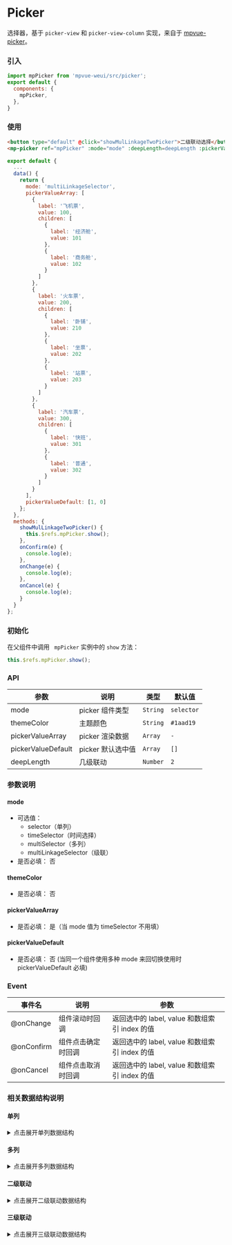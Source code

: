 # Picker

选择器，基于 `picker-view` 和 `picker-view-column` 实现，来自于 [mpvue-picker](https://github.com/MPComponent/mpvue-picker)。

<imgPreview imgUrl="/assets/picker.png"/>

### 引入

``` js
import mpPicker from 'mpvue-weui/src/picker';
export default {
  components: {
    mpPicker,
  },
}
```

### 使用

``` html
<button type="default" @click="showMulLinkageTwoPicker">二级联动选择</button>
<mp-picker ref="mpPicker" :mode="mode" :deepLength=deepLength :pickerValueDefault="pickerValueDefault" @onChange="onChange" @onConfirm="onConfirm" @onCancel="onCancel" :pickerValueArray="pickerValueArray"></mp-picker>
```

``` js
export default {
  ...
  data() {
    return {
      mode: 'multiLinkageSelector',
      pickerValueArray: [
        {
          label: '飞机票',
          value: 100,
          children: [
            {
              label: '经济舱',
              value: 101
            },
            {
              label: '商务舱',
              value: 102
            }
          ]
        },
        {
          label: '火车票',
          value: 200,
          children: [
            {
              label: '卧铺',
              value: 210
            },
            {
              label: '坐票',
              value: 202
            },
            {
              label: '站票',
              value: 203
            }
          ]
        },
        {
          label: '汽车票',
          value: 300,
          children: [
            {
              label: '快班',
              value: 301
            },
            {
              label: '普通',
              value: 302
            }
          ]
        }
      ],
      pickerValueDefault: [1, 0]
    };
  },
  methods: {
    showMulLinkageTwoPicker() {
      this.$refs.mpPicker.show();
    },
    onConfirm(e) {
      console.log(e);
    },
    onChange(e) {
      console.log(e);
    },
    onCancel(e) {
      console.log(e);
    }
  }
};
```

### 初始化

在父组件中调用 ` mpPicker` 实例中的 `show` 方法：

``` javascript
this.$refs.mpPicker.show();
```

### API

| 参数 | 说明 | 类型 | 默认值 |
|-----------|-----------|-----------|-------------|
| mode | picker 组件类型  | `String` | `selector` |
| themeColor | 主题颜色  | `String` | `#1aad19` |
| pickerValueArray | picker 渲染数据 | `Array` | `-` |
| pickerValueDefault | picker 默认选中值  | `Array` | `[]` |
| deepLength | 几级联动 | `Number` | `2` |


### 参数说明

#### mode
* 可选值：
    * selector（单列） 
    * timeSelector（时间选择）
    * multiSelector（多列） 
    * multiLinkageSelector（级联）
* 是否必填： 否

#### themeColor
* 是否必填： 否

#### pickerValueArray

* 是否必填： 是（当 mode 值为 timeSelector 不用填）

#### pickerValueDefault

* 是否必填： 否 (当同一个组件使用多种 mode 来回切换使用时 pickerValueDefault 必填)
 

 ### Event

| 事件名 | 说明 | 参数 |
|-----------|-----------|-----------|
| @onChange | 组件滚动时回调 | 返回选中的 label, value 和数组索引 index 的值 |
| @onConfirm | 组件点击确定时回调 | 返回选中的 label, value 和数组索引 index 的值 |
| @onCancel | 组件点击取消时回调 | 返回选中的 label, value 和数组索引 index 的值 |



### 相关数据结构说明

#### **单列**
<details>
<summary>点击展开单列数据结构</summary>

``` javascript
pickerValueArray: [
  {
    label: '住宿费',
    value: 1
  },
  {
    label: '活动费',
    value: 2
  },
  {
    label: '通讯费',
    value: 3
  },
  {
    label: '补助',
    value: 4
  }
],
```
</details>


#### **多列**
<details>
<summary>点击展开多列数据结构</summary>

``` javascript
pickerMulArray: [
  [
    { label: '中国', value: 1 },
    { label: '美国', value: 2 },
    { label: '日本', value: 3 },
    { label: '俄罗斯', value: 4 }
  ],
  [
    { label: '茶', value: 1 },
    { label: '咖啡', value: 2 },
    { label: '寿司', value: 3 },
    { label: '奶酪', value: 4 }
  ],
  [
    { label: '歼20', value: 1 },
    { label: 'F22', value: 2 },
    { label: '秋月级', value: 3 },
    { label: 'T50', value: 4 }
  ]
]
```
</details>

#### **二级联动**
<details>
<summary>点击展开二级联动数据结构</summary>

``` javascript
pickerValueArray:
[
  {
    label: '飞机票',
    value: 0,
    children: [{
      label: '经济舱',
      value: 1
    },
    {
      label: '商务舱',
      value: 2
    }
    ]
  },
  {
    label: '火车票',
    value: 1,
    children: [{
      label: '卧铺',
      value: 1
    },
    {
      label: '坐票',
      value: 2
    },
    {
      label: '站票',
      value: 3
    }
    ]
  },
  {
    label: '汽车票',
    value: 3,
    children: [{
      label: '快班',
      value: 1
    },
    {
      label: '普通',
      value: 2
    }
    ]
  }
]
```
</details>


#### **三级联动**
<details>
<summary>点击展开三级联动数据结构</summary>

``` javascript
pickerValueArray:
[
  {
    label: 'phone',
    value: 0,
    children: [
      {
        label: 'iphone',
        value: 1,
        children: [{
          label: 'iphoneX',
          value: 1
        },
        {
          label: 'iphone8',
          value: 2
        }, {
          label: 'iphone8 Plus',
          value: 3
        }]
      },
      {
        label: 'android',
        value: 1,
        children: [
          {
            label: 'vivo',
            value: 1
          },
          {
            label: '魅族',
            value: 2
          }, {
            label: '小米',
            value: 3
          }
        ]
      }
    ]
  },
  {
    label: 'PC',
    value: 0,
    children: [
      {
        label: 'mac',
        value: 1,
        children: [
          {
            label: 'macbook Pro',
            value: 1
          },
          {
            label: 'iMac',
            value: 2
          }, {
            label: 'mackbook',
            value: 3
          }, {
            label: 'mackbook air',
            value: 3
          }
        ]
      },
      {
        label: 'windows',
        value: 1,
        children: [
          {
            label: 'dell',
            value: 1
          },
          {
            label: 'surface',
            value: 2
          }, {
            label: 'thinkpad',
            value: 3
          }
        ]
      }
    ]
  }
]
```
</details>